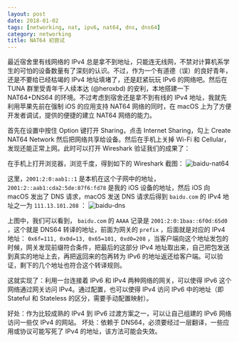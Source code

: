 ```yaml
---
layout: post
date: 2018-01-02
tags: [networking, nat, ipv6, nat64, dns, dns64]
category: networking
title: NAT64 初尝试
---
```


最近宿舍里有线网络的 IPv4 总是拿不到地址，只能连无线网，不禁对计算机系学生的可怕的设备数量有了深刻的认识。不过，作为一个有道德（误）的良好青年，还是不要给已经枯竭的 IPv4 地址填堵了，还是赶紧玩玩 IPv6 的网络吧。然后在 TUNA 群里受青年千人续本达 (@heroxbd) 的安利，本地搭建一下 NAT64+DNS64 的环境。不过考虑到宿舍还是拿不到有线的 IPv4 地址，我就先利用苹果先前在强制 iOS 的应用支持 NAT64 网络的同时，在 macOS 上为了方便开发者调试，提供的便捷的建立 NAT64 网络的能力。

首先在设置中按住 Option 键打开 Sharing，点击 Internet Sharing，勾上 Create NAT64 Network 然后把网络共享给设备。然后在手机上关掉 Wi-Fi 和 Cellular，发现还能正常上网。此时可以打开 Wireshark 验证我们的成果了：

在手机上打开浏览器，浏览千度，得到如下的 Wireshark 截图：
![baidu-nat64](/images/baidu-nat64.jpg)

这里，`2001:2:0:aab1::1` 是本机在这个子网中的地址，`2001:2::aab1:cda2:5de:87f6:fd78` 是我的 iOS 设备的地址，然后 iOS 向 macOS 发出了 DNS 请求，macOS 发送 DNS 请求后得到 `baidu.com` 的 IPv4 地址之一为 `111.13.101.208` ：
![baidu-dns](/images/baidu-dns.jpg)

上图中，我们可以看到， `baidu.com` 的 `AAAA` 记录是 `2001:2:0:1baa::6f0d:65d0` ，这个就是 DNS64 转译的地址，前面为网关的 `prefix` ，后面就是对应的 IPv4 地址： `0x6f=111, 0x0d=13, 0x65=101, 0xd0=208` ，当客户端向这个地址发包的时候，网关发现前缀符合条件，把最后的这部分 IPv4 地址取出来，自己把包发送到真实的地址上去，再把返回来的包再转为 IPv6 的地址返还给客户端。可以验证，剩下的几个地址也符合这个转译规则。

这就实现了：利用一台连接着 IPv6 和 IPv4 两种网络的网关，可以使得 IPv6 这个网络通过网关访问 IPv4。通过配置，也可以使得 IPv4 访问 IPv6 中的地址（即 Stateful 和 Stateless 的区分，需要手动配置映射）。

好处：作为比较成熟的 IPv4 到 IPv6 过渡方案之一，可以让自己组建的 IPv6 网络访问一些仅 IPv4 的网站。
坏处：依赖于 DNS64，必须要经过一层翻译，一些应用或协议可能写死了 IPv4 的地址，该方法可能会失效。
